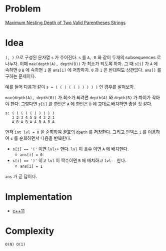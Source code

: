 # Problem

[Maximum Nesting Depth of Two Valid Parentheses Strings](https://leetcode.com/problems/maximum-nesting-depth-of-two-valid-parentheses-strings/)

# Idea

`(, )` 으로 구성된 문자열 `s` 가 주어진다. `s` 를 `A, B` 와 같이
두개의 subsequences 로 나누자. 이때 `max(depth(A), depth(B))` 가
최소가 되도록 하자. 그 때 `s[i]` 가 `A` 에 속하면 `0` `B` 에 속하면
`1` 을 `ans[i]` 에 저장하자. `0` 과 `1` 은 반대여도 상관없다.  `ans[]`
를 구하는 문제이다.

예를 들어 다음과 같이 `s = ( ( ( ( ( ) ) ) ) )` 인 경우를 살펴보자.

`max(depth(A), depth(B))` 가 최소가 되려면 `depth(A)` 와 `depth(B)` 가
차이가 작아야 한다. 그렇다면 `s[i]` 를 한번은 `A` 에 한번은 `B` 에
교대로 배치하면 좋을 것 같다.

```
s: ( ( ( ( ( ) ) ) ) )
   1 2 3 4 5 5 4 3 2 1
   A B A B A A B A B A
```

먼저 `int lvl = 0` 을 순회하여 괄호의 `dpeth` 를 저장한다.  그리고
인덱스 `i` 를 이용하여 `s` 를 순회하면서 다음을 반복한다.

* `s[i] == '('` 이면 `lvl++` 한다. `lvl` 이 홀수 이면 `A` 에 배치한다.
  * `ans[i] = 0`
* `s[i] == ')'` 이고 `lvl` 이 짝수이면 `B` 에 배치하고 `lvl--` 한다.
  * `ans[i] = 1`
  
`ans` 가 곧 답이다.

# Implementation

* [c++11](a.cpp)

# Complexity

```
O(N) O(1)
```

